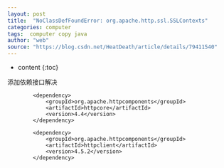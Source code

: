 ```yaml
---
layout: post
title:  "NoClassDefFoundError: org.apache.http.ssl.SSLContexts"
categories: computer
tags:  computer copy java
author: "web"
source: "https://blog.csdn.net/HeatDeath/article/details/79411540"
---
```


* content
{:toc}


添加依赖接口解决

            <dependency>
                <groupId>org.apache.httpcomponents</groupId>
                <artifactId>httpcore</artifactId>
                <version>4.4</version>
            </dependency>

            <dependency>
                <groupId>org.apache.httpcomponents</groupId>
                <artifactId>httpclient</artifactId>
                <version>4.5.2</version>
            </dependency>



